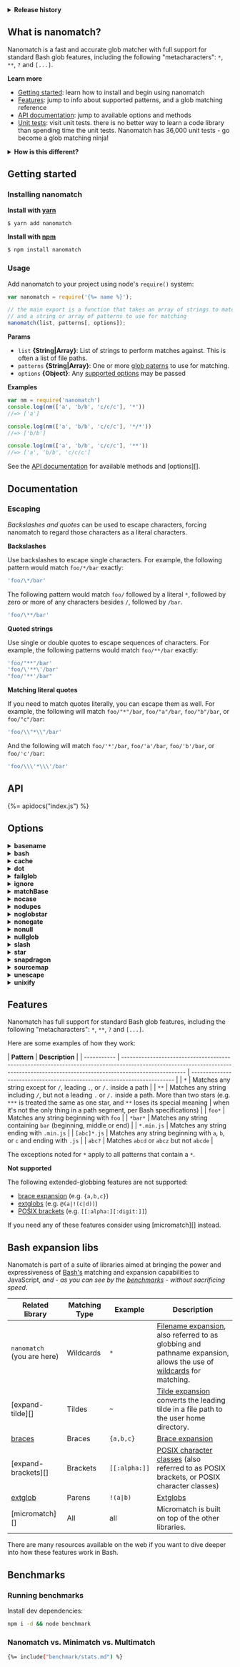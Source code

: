<details>
  <summary><strong>Release history</strong></summary>

{%= changelog("changelog.md") %}

</details>

## What is nanomatch?

Nanomatch is a fast and accurate glob matcher with full support for standard Bash glob features, including the following "metacharacters": `*`, `**`, `?` and `[...]`.

**Learn more**

- [Getting started](#getting-started): learn how to install and begin using nanomatch
- [Features](#features): jump to info about supported patterns, and a glob matching reference
- [API documentation](#api): jump to available options and methods
- [Unit tests](test): visit unit tests. there is no better way to learn a code library than spending time the unit tests. Nanomatch has 36,000 unit tests - go become a glob matching ninja!

<details>
  <summary><strong>How is this different?</strong></summary>

**Speed and accuracy**

Nanomatch uses [snapdragon][] for parsing and compiling globs, which results in:

- Granular control over the entire conversion process in a way that is easy to understand, reason about, and customize.
- Faster matching, from a combination of optimized glob patterns and (optional) caching.
- Much greater accuracy than minimatch. In fact, nanomatch passes _all of the spec tests_ from bash, including some that bash still fails. However, since there is no real specification for globs, if you encounter a pattern that yields unexpected match results [after researching previous issues](../../issues), [please let us know](../../issues/new).

**Basic globbing only**

Nanomatch supports [basic globbing only](#features), which is limited to `*`, `**`, `?` and regex-like brackets.

If you need support for the other [bash "expansion" types](#bash-expansion-libs) (in addition to the wildcard matching provided by nanomatch), consider using [micromatch][] instead. _(micromatch >=3.0.0 uses the nanomatch parser and compiler for basic glob matching)_

</details>

## Getting started

### Installing nanomatch

**Install with [yarn](https://yarnpkg.com/)**

```sh
$ yarn add nanomatch
```

**Install with [npm](https://npmjs.com)**

```sh
$ npm install nanomatch
```

### Usage

Add nanomatch to your project using node's `require()` system:

```js
var nanomatch = require('{%= name %}');

// the main export is a function that takes an array of strings to match
// and a string or array of patterns to use for matching
nanomatch(list, patterns[, options]);
```

**Params**

- `list` **{String|Array}**: List of strings to perform matches against. This is often a list of file paths.
- `patterns` **{String|Array}**: One or more [glob paterns](#features) to use for matching.
- `options` **{Object}**: Any [supported options](#options) may be passed

**Examples**

```js
var nm = require('nanomatch')
console.log(nm(['a', 'b/b', 'c/c/c'], '*'))
//=> ['a']

console.log(nm(['a', 'b/b', 'c/c/c'], '*/*'))
//=> ['b/b']

console.log(nm(['a', 'b/b', 'c/c/c'], '**'))
//=> ['a', 'b/b', 'c/c/c']
```

See the [API documentation](#api) for available methods and [options][].

## Documentation

### Escaping

_Backslashes and quotes_ can be used to escape characters, forcing nanomatch to regard those characters as a literal characters.

**Backslashes**

Use backslashes to escape single characters. For example, the following pattern would match `foo/*/bar` exactly:

```js
'foo/\*/bar'

```

The following pattern would match `foo/` followed by a literal `*`, followed by zero or more of any characters besides `/`, followed by `/bar`.

```js
'foo/\**/bar'

```

**Quoted strings**

Use single or double quotes to escape sequences of characters. For example, the following patterns would match `foo/**/bar` exactly:

```js
'foo/"**"/bar'
'foo/\'**\'/bar'
"foo/'**'/bar"

```

**Matching literal quotes**

If you need to match quotes literally, you can escape them as well. For example, the following will match `foo/"*"/bar`, `foo/"a"/bar`, `foo/"b"/bar`, or `foo/"c"/bar`:

```js
'foo/\\"*\\"/bar'

```

And the following will match `foo/'*'/bar`, `foo/'a'/bar`, `foo/'b'/bar`, or `foo/'c'/bar`:

```js
'foo/\\\'*\\\'/bar'

```

## API

{%= apidocs("index.js") %}

## Options

<details>
<summary><strong>basename</strong></summary>

### options.basename

Allow glob patterns without slashes to match a file path based on its basename. Same behavior as [minimatch][] option `matchBase`.

Type: `boolean`

Default: `false`

**Example**

```js
nm(['a/b.js', 'a/c.md'], '*.js')
//=> []

nm(['a/b.js', 'a/c.md'], '*.js', { matchBase: true })
//=> ['a/b.js']
```

</details>

<details>
<summary><strong>bash</strong></summary>

### options.bash

Enabled by default, this option enforces bash-like behavior with stars immediately following a bracket expression. Bash bracket expressions are similar to regex character classes, but unlike regex, a star following a bracket expression **does not repeat the bracketed characters**. Instead, the star is treated the same as an other star.

Type: `boolean`

Default: `true`

**Example**

```js
var files = ['abc', 'ajz']
console.log(nm(files, '[a-c]*'))
//=> ['abc', 'ajz']

console.log(nm(files, '[a-c]*', { bash: false }))
```

</details>

<details>
<summary><strong>cache</strong></summary>

### options.cache

Disable regex and function memoization.

Type: `boolean`

Default: `undefined`

</details>

<details>
<summary><strong>dot</strong></summary>

### options.dot

Match dotfiles. Same behavior as [minimatch][] option `dot`.

Type: `boolean`

Default: `false`

</details>

<details>
<summary><strong>failglob</strong></summary>

### options.failglob

Similar to the `--failglob` behavior in Bash, throws an error when no matches are found.

Type: `boolean`

Default: `undefined`

</details>

<details>
<summary><strong>ignore</strong></summary>

### options.ignore

String or array of glob patterns to match files to ignore.

Type: `String|Array`

Default: `undefined`

</details>

<details>
<summary><strong>matchBase</strong></summary>

### options.matchBase

Alias for [options.basename](#options-basename).

</details>

<details>
<summary><strong>nocase</strong></summary>

### options.nocase

Use a case-insensitive regex for matching files. Same behavior as [minimatch][].

Type: `boolean`

Default: `undefined`

</details>

<details>
<summary><strong>nodupes</strong></summary>

### options.nodupes

Remove duplicate elements from the result array.

Type: `boolean`

Default: `true` (enabled by default)

**Example**

Example of using the `unescape` and `nodupes` options together:

```js
nm.match(['a/b/c', 'a/b/c'], '**')
//=> ['abc']

nm.match(['a/b/c', 'a/b/c'], '**', { nodupes: false })
//=> ['a/b/c', 'a/b/c']
```

</details>

<details>
<summary><strong>noglobstar</strong></summary>

### options.noglobstar

Disable matching with globstars (`**`).

Type: `boolean`

Default: `undefined`

```js
nm(['a/b', 'a/b/c', 'a/b/c/d'], 'a/**')
//=> ['a/b', 'a/b/c', 'a/b/c/d']

nm(['a/b', 'a/b/c', 'a/b/c/d'], 'a/**', { noglobstar: true })
//=> ['a/b']
```

</details>

<details>
<summary><strong>nonegate</strong></summary>

### options.nonegate

Disallow negation (`!`) patterns, and treat leading `!` as a literal character to match.

Type: `boolean`

Default: `undefined`

</details>

<details>
<summary><strong>nonull</strong></summary>

### options.nonull

Alias for [options.nullglob](#options-nullglob).

</details>

<details>
<summary><strong>nullglob</strong></summary>

### options.nullglob

If `true`, when no matches are found the actual (arrayified) glob pattern is returned instead of an empty array. Same behavior as [minimatch][] option `nonull`.

Type: `boolean`

Default: `undefined`

</details>

<details>
<summary><strong><a name="slash">slash</a></strong></summary>

### options.slash

Customize the slash character(s) to use for matching.

Type: `string|function`

Default: `[/\\]` (forward slash and backslash)

</details>

<details>
<summary><strong><a name="star">star</a></strong></summary>

### options.star

Customize the star character(s) to use for matching. It's not recommended that you modify this unless you have advanced knowledge of the compiler and matching rules.

Type: `string|function`

Default: `[^/\\]*?`

</details>

<details>
<summary><strong><a name="snapdragon">snapdragon</a></strong></summary>

### options.snapdragon

Pass your own instance of [snapdragon][] to customize parsers or compilers.

Type: `object`

Default: `undefined`

</details>

<details>
<summary><strong>sourcemap</strong></summary>

### options.sourcemap

Generate a source map by enabling the `sourcemap` option with the `.parse`, `.compile`, or `.create` methods.

**Examples**

```js
var nm = require('nanomatch')

var res = nm.create('abc/*.js', { sourcemap: true })
console.log(res.map)
// { version: 3,
//   sources: [ 'string' ],
//   names: [],
//   mappings: 'AAAA,GAAG,EAAC,iBAAC,EAAC,EAAE',
//   sourcesContent: [ 'abc/*.js' ] }

var ast = nm.parse('abc/**/*.js')
var res = nm.compile(ast, { sourcemap: true })
console.log(res.map)
// { version: 3,
//   sources: [ 'string' ],
//   names: [],
//   mappings: 'AAAA,GAAG,EAAC,2BAAE,EAAC,iBAAC,EAAC,EAAE',
//   sourcesContent: [ 'abc/**/*.js' ] }
```

</details>

<details>
<summary><strong>unescape</strong></summary>

### options.unescape

Remove backslashes from returned matches.

Type: `boolean`

Default: `undefined`

**Example**

In this example we want to match a literal `*`:

```js
nm.match(['abc', 'a\\*c'], 'a\\*c')
//=> ['a\\*c']

nm.match(['abc', 'a\\*c'], 'a\\*c', { unescape: true })
//=> ['a*c']
```

</details>

<details>
<summary><strong>unixify</strong></summary>

### options.unixify

Convert path separators on returned files to posix/unix-style forward slashes.

Type: `boolean`

Default: `true`

**Example**

```js
nm.match(['a\\b\\c'], 'a/**')
//=> ['a/b/c']

nm.match(['a\\b\\c'], { unixify: false })
//=> ['a\\b\\c']
```

</details>

## Features

Nanomatch has full support for standard Bash glob features, including the following "metacharacters": `*`, `**`, `?` and `[...]`.

Here are some examples of how they work:

| **Pattern** | **Description**                                                                                                                                                                    |
| ----------- | ---------------------------------------------------------------------------------------------------------------------------------------------------------------------------------- | ------------------------------------------------------------------------ |
| `*`         | Matches any string except for `/`, leading `.`, or `/.` inside a path                                                                                                              |
| `**`        | Matches any string including `/`, but not a leading `.` or `/.` inside a path. More than two stars (e.g. `***` is treated the same as one star, and `**` loses its special meaning | when it's not the only thing in a path segment, per Bash specifications) |
| `foo*`      | Matches any string beginning with `foo`                                                                                                                                            |
| `*bar*`     | Matches any string containing `bar` (beginning, middle or end)                                                                                                                     |
| `*.min.js`  | Matches any string ending with `.min.js`                                                                                                                                           |
| `[abc]*.js` | Matches any string beginning with `a`, `b`, or `c` and ending with `.js`                                                                                                           |
| `abc?`      | Matches `abcd` or `abcz` but not `abcde`                                                                                                                                           |

The exceptions noted for `*` apply to all patterns that contain a `*`.

**Not supported**

The following extended-globbing features are not supported:

- [brace expansion][braces] (e.g. `{a,b,c}`)
- [extglobs][extglob] (e.g. `@(a|!(c|d))`)
- [POSIX brackets][brackets] (e.g. `[[:alpha:][:digit:]]`)

If you need any of these features consider using [micromatch][] instead.

## Bash expansion libs

Nanomatch is part of a suite of libraries aimed at bringing the power and expressiveness of [Bash's][bash] matching and expansion capabilities to JavaScript, _and - as you can see by the [benchmarks](#benchmarks) - without sacrificing speed_.

| **Related library**        | **Matching Type** | **Example**   | **Description**                                                                                                                               |
| -------------------------- | ----------------- | ------------- | --------------------------------------------------------------------------------------------------------------------------------------------- |
| `nanomatch` (you are here) | Wildcards         | `*`           | [Filename expansion][bash-globs], also referred to as globbing and pathname expansion, allows the use of [wildcards](#features) for matching. |
| [expand-tilde][]           | Tildes            | `~`           | [Tilde expansion][bash-tilde] converts the leading tilde in a file path to the user home directory.                                           |
| [braces][]                 | Braces            | `{a,b,c}`     | [Brace expansion][bash-braces]                                                                                                                |
| [expand-brackets][]        | Brackets          | `[[:alpha:]]` | [POSIX character classes][bash-brackets] (also referred to as POSIX brackets, or POSIX character classes)                                     |
| [extglob][]                | Parens            | `!(a\|b)`     | [Extglobs][bash-extglobs]                                                                                                                     |
| [micromatch][]             | All               | all           | Micromatch is built on top of the other libraries.                                                                                            |

There are many resources available on the web if you want to dive deeper into how these features work in Bash.

## Benchmarks

### Running benchmarks

Install dev dependencies:

```bash
npm i -d && node benchmark
```

### Nanomatch vs. Minimatch vs. Multimatch

```bash
{%= include("benchmark/stats.md") %}
```

[bash]: https://www.gnu.org/software/bash/
[bash-braces]: https://www.gnu.org/software/bash/manual/html_node/Brace-Expansion.html
[bash-brackets]: https://www.gnu.org/software/grep/manual/html_node/Character-Classes-and-Bracket-Expressions.html
[bash-extglobs]: https://www.gnu.org/software/bash/manual/html_node/Pattern-Matching.html#Pattern-Matching
[bash-globs]: https://www.gnu.org/software/bash/manual/html_node/Filename-Expansion.html#Filename-Expansion
[bash-tilde]: https://www.gnu.org/software/bash/manual/html_node/Tilde-Expansion.html#Tilde-Expansion
[regex]: http://www.regular-expressions.info/
[tilde]: https://github.com/jonschlinkert/expand-tilde
[brackets]: https://github.com/jonschlinkert/expand-brackets
[extglob]: https://github.com/jonschlinkert/extglob
[braces]: https://github.com/jonschlinkert/braces
